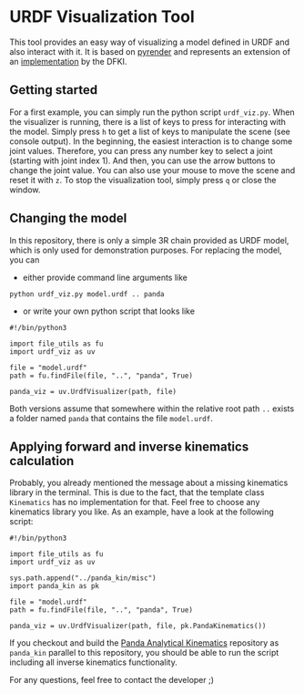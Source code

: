 # URDF Visualization Tool

This tool provides an easy way of visualizing a model defined in URDF and also interact with it.
It is based on [pyrender](https://github.com/mmatl/pyrender) and represents an extension of an [implementation](https://dfki-ric.github.io/pytransform3d/_auto_examples/visualizations/render_urdf.html) by the DFKI.

## Getting started

For a first example, you can simply run the python script `urdf_viz.py`.
When the visualizer is running, there is a list of keys to press for interacting with the model.
Simply press `h` to get a list of keys to manipulate the scene (see console output).
In the beginning, the easiest interaction is to change some joint values.
Therefore, you can press any number key to select a joint (starting with joint index 1).
And then, you can use the arrow buttons to change the joint value.
You can also use your mouse to move the scene and reset it with `z`.
To stop the visualization tool, simply press `q` or close the window.

## Changing the model

In this repository, there is only a simple 3R chain provided as URDF model, which is only used for demonstration purposes.
For replacing the model, you can

* either provide command line arguments like
```
python urdf_viz.py model.urdf .. panda
```

* or write your own python script that looks like
```
#!/bin/python3

import file_utils as fu
import urdf_viz as uv

file = "model.urdf"
path = fu.findFile(file, "..", "panda", True)

panda_viz = uv.UrdfVisualizer(path, file)
```

Both versions assume that somewhere within the relative root path `..` exists a folder named `panda` that contains the file `model.urdf`.

## Applying forward and inverse kinematics calculation

Probably, you already mentioned the message about a missing kinematics library in the terminal.
This is due to the fact, that the template class `Kinematics` has no implementation for that.
Feel free to choose any kinematics library you like.
As an example, have a look at the following script:

```
#!/bin/python3

import file_utils as fu
import urdf_viz as uv

sys.path.append("../panda_kin/misc")
import panda_kin as pk

file = "model.urdf"
path = fu.findFile(file, "..", "panda", True)

panda_viz = uv.UrdfVisualizer(path, file, pk.PandaKinematics())
```

If you checkout and build the [Panda Analytical Kinematics](https://git.rob.cs.tu-bs.de/public_repos/irp_papers/panda_analytical_kinematics) repository as `panda_kin` parallel to this repository, you should be able to run the script including all inverse kinematics functionality.

For any questions, feel free to contact the developer ;)
